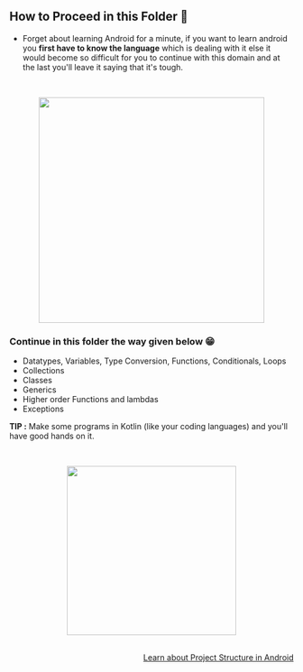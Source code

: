 ## How to Proceed in this Folder 🤔

- Forget about learning Android for a minute, if you want to learn android you **first have to know the language** which is dealing with it else it would become so difficult
  for you to continue with this domain and at the last you'll leave it saying that it's tough.
  
  <br>
  
 <p align="center">
 <img width="400" src="https://user-images.githubusercontent.com/94545831/209754797-a0359dc8-2c54-48f2-b35e-b2fc994db30f.png" /></p>
 
 ### Continue in this folder the way given below 😁
 
 - Datatypes, Variables, Type Conversion, Functions, Conditionals, Loops
 - Collections
 - Classes
 - Generics
 - Higher order Functions and lambdas
 - Exceptions

**TIP :** Make some programs in Kotlin (like your coding languages) and you'll have good hands on it.

<br>

<p align="center">
<img height="300" src="https://user-images.githubusercontent.com/94545831/209755435-e1e5aa7a-d72c-4141-bd9a-e520dff1c42d.png" /></p>

<br>

  <div align="right">
     <a href="https://github.com/utkarsh006/Eazy-Android/blob/main/Articles/android_project_structure.md"> Learn about Project Structure in Android </a> 
  </div>

